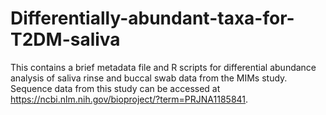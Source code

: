 # Differentially-abundant-taxa-for-T2DM-saliva
This contains a brief metadata file and R scripts for differential abundance analysis of saliva rinse and buccal swab data from the MIMs study. Sequence data from this study can be accessed at <https://ncbi.nlm.nih.gov/bioproject/?term=PRJNA1185841>.
